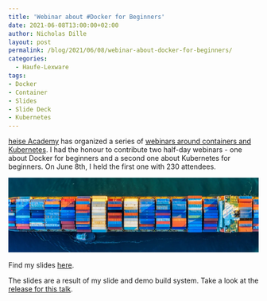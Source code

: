 ```yaml
---
title: 'Webinar about #Docker for Beginners'
date: 2021-06-08T13:00:00+02:00
author: Nicholas Dille
layout: post
permalink: /blog/2021/06/08/webinar-about-docker-for-beginners/
categories:
  - Haufe-Lexware
tags:
- Docker
- Container
- Slides
- Slide Deck
- Kubernetes
---
```

[heise Academy](https://heise-academy.de/) has organized a series of [webinars around containers and Kubernetes](https://webinare.heise.de/kubernetes/). I had the honour to contribute two half-day webinars - one about Docker for beginners and a second one about Kubernetes for beginners. On June 8th, I held the first one with 230 attendees.

<img src="/media/2021/06/cameron-venti-1cqIcrWFQBI-unsplash_cropped.webp" style="object-fit: cover; object-position: center; width: 100%; height: 150px;" />

<!--more-->

Find my slides [here](https://dille.name/slides/2021-06-08/heise-Docker-und-Co-leicht-gemacht.html#/).

The slides are a result of my slide and demo build system. Take a look at the [release for this talk](https://github.com/nicholasdille/container-slides/releases/tag/2021-06-08).
